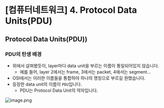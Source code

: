 # [컴퓨터네트워크] 4. Protocol Data Units(PDU)

## Protocol Data Units(PDU))

### PDU의 탄생 배경

- 위에서 살펴봤듯이, layer마다 data unit을 부르는 이름이 통일되어있지 않습니다.
    - 예를 들어, layer 2에서는 frame, 3에서는 packet, 4에서는 segment…
- OSI에서는 이러한 이름들을 통합하야 하나의 명칭으로 부르길 원했습니다.
- 등장한 data unit의 이름이 `PDU`입니다.
    - PDU는 Protocol Data Unit의 약자입니다.

![image.png](%5B%E1%84%8F%E1%85%A5%E1%86%B7%E1%84%91%E1%85%B2%E1%84%90%E1%85%A5%E1%84%82%E1%85%A6%E1%84%90%E1%85%B3%E1%84%8B%E1%85%AF%E1%84%8F%E1%85%B3%5D%204%20Protocol%20Data%20Units(PDU)%201843f66f522580b08874f0a72e6517da/image.png)
